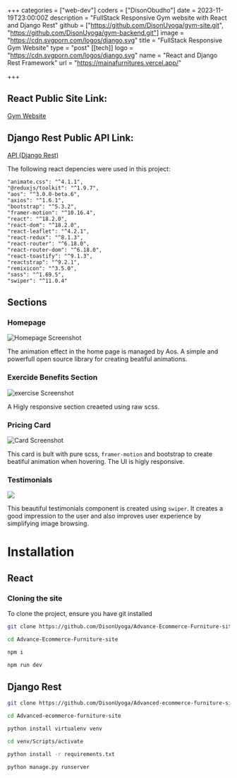 +++
categories = ["web-dev"]
coders = ["DisonObudho"]
date = 2023-11-19T23:00:00Z
description = "FullStack Responsive Gym website with React and Django Rest"
github = ["https://github.com/DisonUyoga/gym-site.git", "https://github.com/DisonUyoga/gym-backend.git"]
image = "https://cdn.svgporn.com/logos/django.svg"
title = "FullStack Responsive Gym Website"
type = "post"
[[tech]]
logo = "https://cdn.svgporn.com/logos/django.svg"
name = "React and Django Rest Framework"
url = "https://mainafurnitures.vercel.app/"


+++

## React Public Site Link:

[Gym Website](https://gym-site-pi.vercel.app/)

## Django Rest Public API Link:

[API (Django Rest)](https://gymsite.pythonanywhere.com/api/category/exercise/)

The following react depencies were used in this project:

    "animate.css": "^4.1.1",
    "@reduxjs/toolkit": "^1.9.7",
    "aos": "^3.0.0-beta.6",
    "axios": "^1.6.1",
    "bootstrap": "^5.3.2",
    "framer-motion": "^10.16.4",
    "react": "^18.2.0",
    "react-dom": "^18.2.0",
    "react-leaflet": "^4.2.1",
    "react-redux": "^8.1.3",
    "react-router": "^6.18.0",
    "react-router-dom": "^6.18.0",
    "react-toastify": "^9.1.3",
    "reactstrap": "^9.2.1",
    "remixicon": "^3.5.0",
    "sass": "^1.69.5",
    "swiper": "^11.0.4"

## Sections

### Homepage

![Homepage Screenshot](https://res.cloudinary.com/dfjpdzsin/image/upload/gymHomepage_bnkk0n.png "Homepage Screenshot")

The animation effect in the home page is managed by Aos. A simple and powerfull open source library for creating beatiful animations.

### Exercide Benefits Section

![exercise Screenshot](https://res.cloudinary.com/dfjpdzsin/image/upload/execisebenefits_potkbz.png "exercise Screenshot")

A Higly responsive section creaeted using raw scss.

### Pricing Card

![Card Screenshot](https://res.cloudinary.com/dfjpdzsin/image/upload/gymPricingplan_lhy6ud.png "Card Screenshot")

This card is bult with pure scss, `framer-motion` and bootstrap to create beatiful animation when hovering. The UI is higly responsive.

### Testimonials

![](https://res.cloudinary.com/dfjpdzsin/image/upload/testimonial_m5elut.png)

This beautiful testimonials component is created using `swiper`. It creates a good impression to the user and also improves user experience by simplifying image browsing.

# Installation

## React

### Cloning the site

To clone the project, ensure you have git installed

```bash
git clone https://github.com/DisonUyoga/Advance-Ecommerce-Furniture-site.git
```

```bash
cd Advance-Ecommerce-Furniture-site
```

```bash
npm i
```

```bash
npm run dev
```

## Django Rest

```bash
git clone https://github.com/DisonUyoga/Advanced-ecommerce-furniture-site.git
```

```bash
cd Advanced-ecommerce-furniture-site
```

```bash
python install virtualenv venv
```

```bash
cd venv/Scripts/activate
```

```bash
python install -r requirements.txt
```

```bash
python manage.py runserver
```
